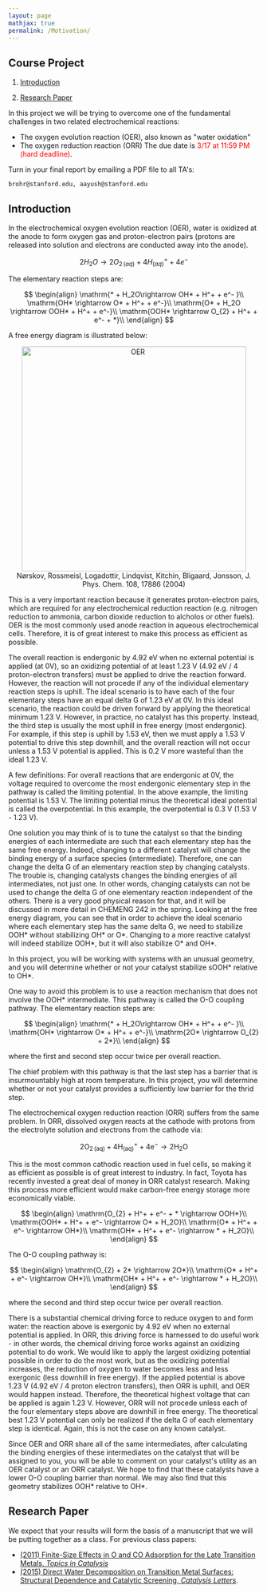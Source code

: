 ```yaml
---
layout: page
mathjax: true
permalink: /Motivation/
---
```


## Course Project ##
1. [Introduction](#intro)
<!-- 3. [Calculations](#calcs) -->
<!-- 3. [Analysis](#analysis) -->
<!-- 2. [Report](#report) -->
2. [Research Paper](#paper)
<!-- 4. [Grading](#grading) -->
<!-- 5. [Summary of Requirements](#reqs) -->


In this project we will be trying to overcome one of the fundamental challenges in two related electrochemical reactions:
- The oxygen evolution reaction (OER), also known as "water oxidation"
- The oxygen reduction reaction (ORR)
The due date is <font color="red">3/17 at 11:59 PM (hard deadline)</font>.

Turn in your final report by emailing a PDF file to all TA's:

```
brohr@stanford.edu, aayush@stanford.edu
```

<a name='intro'></a>

## Introduction ##

In the electrochemical oxygen evolution reaction (OER), water is oxidized at the anode to form oxygen gas and proton-electron pairs (protons are released into solution and electrons are conducted away into the anode).

$$
\mathrm 2H_2O \rightarrow {2O_{2\,(aq)} + 4H^+_{(aq)} + 4e^-}
$$

The elementary reaction steps are:

$$
\begin{align}
\mathrm{* + H_2O\rightarrow OH* + H^+ + e^- }\\
\mathrm{OH* \rightarrow O* + H^+ + e^-}\\
\mathrm{O* + H_2O \rightarrow OOH* + H^+ + e^-}\\
\mathrm{OOH* \rightarrow O_{2} + H^+ + e^- + *}\\
\end{align}
$$


A free energy diagram is illustrated below:

<center><img src="../Images/OER_FED.png" alt="OER" style="width: 450px;"/>
<br>Nørskov, Rossmeisl, Logadottir, Lindqvist, Kitchin, Bligaard, Jonsson, J. Phys. Chem. 108, 17886 (2004)</center>

This is a very important reaction because it generates proton-electron pairs, which are required for any electrochemical reduction reaction (e.g. nitrogen reduction to ammonia, carbon dioxide reduction to alcholos or other fuels). OER is the most commonly used anode reaction in aqueous electrochemical cells. Therefore, it is of great interest to make this process as efficient as possible.

The overall reaction is endergonic by 4.92 eV when no external potential is applied (at 0V), so an oxidizing potential of at least 1.23 V (4.92 eV / 4 proton-electron transfers) must be applied to drive the reaction forward. However, the reaction will not procede if any of the individual elementary reaction steps is uphill. The ideal scenario is to have each of the four elementary steps have an equal delta G of 1.23 eV at 0V. In this ideal scenario, the reaction could be driven forward by applying the theoretical minimum 1.23 V. However, in practice, no catalyst has this property. Instead, the third step is usually the most uphill in free energy (most endergonic). For example, if this step is uphill by 1.53 eV, then we must apply a 1.53 V potential to drive this step downhill, and the overall reaction will not occur unless a 1.53 V potential is applied. This is 0.2 V more wasteful than the ideal 1.23 V.

A few definitions:
For overall reactions that are endergonic at 0V, the voltage required to overcome the most endergonic elementary step in the pathway is called the limiting potential. In the above example, the limiting potential is 1.53 V.
The limiting potential minus the theoretical ideal potential is called the overpotential. In this example, the overpotential is 0.3 V (1.53 V - 1.23 V). 

One solution you may think of is to tune the catalyst so that the binding energies of each intermediate are such that each elementary step has the same free energy. Indeed, changing to a different catalyst will change the binding energy of a surface species (intermediate). Therefore, one can change the delta G of an elementary reaction step by changing catalysts. The trouble is, changing catalysts changes the binding energies of all intermediates, not just one. In other words, changing catalysts can not be used to change the delta G of one elementary reaction independent of the others. There is a very good physical reason for that, and it will be discussed in more detail in CHEMENG 242 in the spring. Looking at the free energy diagram, you can see that in order to achieve the ideal scenario where each elementary step has the same delta G, we need to stabilize OOH* without stabilizing OH* or O*. Changing to a more reactive catalyst will indeed stabilize OOH*, but it will also stabilize O* and OH*.

In this project, you will be working with systems with an unusual geometry, and you will determine whether or not your catalyst stabilize sOOH* relative to OH*.

One way to avoid this problem is to use a reaction mechanism that does not involve the OOH* intermediate. This pathway is called the O-O coupling pathway. The elementary reaction steps are:

$$
\begin{align}
\mathrm{* + H_2O\rightarrow OH* + H^+ + e^- }\\
\mathrm{OH* \rightarrow O* + H^+ + e^-}\\
\mathrm{2O* \rightarrow O_{2} + 2*}\\
\end{align}
$$

where the first and second step occur twice per overall reaction.

The chief problem with this pathway is that the last step has a barrier that is insurmountably high at room temperature. In this project, you will determine whether or not your catalyst provides a sufficiently low barrier for the thrid step.

The electrochemical oxygen reduction reaction (ORR) suffers from the same problem. In ORR, dissolved oxygen reacts at the cathode with protons from the electrolyte solution and electrons from the cathode via:

$$
\mathrm{2O_{2\,(aq)} + 4H^+_{(aq)} + 4e^- \rightarrow 2H_2O}
$$

This is the most common cathodic reaction used in fuel cells, so making it as efficient as possible is of great interest to industry. In fact, Toyota has recently invested a great deal of money in ORR catalyst research. Making this process more efficient would make carbon-free energy storage more economically viable.

$$
\begin{align}
\mathrm{O_{2} + H^+ + e^- + * \rightarrow OOH*}\\
\mathrm{OOH* + H^+ + e^- \rightarrow O* + H_2O}\\
\mathrm{O* + H^+ + e^- \rightarrow OH*}\\
\mathrm{OH* + H^+ + e^- \rightarrow * + H_2O}\\
\end{align}
$$

The O-O coupling pathway is:

$$
\begin{align}
\mathrm{O_{2} + 2* \rightarrow 2O*}\\
\mathrm{O* + H^+ + e^- \rightarrow OH*}\\
\mathrm{OH* + H^+ + e^- \rightarrow * + H_2O}\\
\end{align}
$$

where the second and third step occur twice per overall reaction.


There is a substantial chemical driving force to reduce oxygen to and form water: the reaction above is exergonic by 4.92 eV when no external potential is applied. In ORR, this driving force is harnessed to do useful work - in other words, the chemical driving force works against an oxidizing potential to do work. We would like to apply the largest oxidizing potential possible in order to do the most work, but as the oxidizing potential increases, the reduction of oxygen to water becomes less and less exergonic (less downhill in free energy). If the applied potential is above 1.23 V (4.92 eV / 4 proton electron transfers), then ORR is uphill, and OER would happen instead. Therefore, the theoretical highest voltage that can be applied is again 1.23 V. However, ORR will not procede unless each of the four elementary steps above are downhill in free energy. The theoretical best 1.23 V potential can only be realized if the delta G of each elementary step is identical. Again, this is not the case on any known catalyst.

Since OER and ORR share all of the same intermediates, after calculating the binding energies of these intermediates on the catalyst that will be assigned to you, you will be able to comment on your catalyst's utility as an OER catalyst or an ORR catalyst. We hope to find that these catalysts have a lower O-O coupling barrier than normal. We may also find that this geometry stabilizes OOH* relative to OH*.


<!--

<a name='calcs'></a>

## Calculations ##

Create a `CHE444Project` folder in your `$SCRATCH` directory by running:

```bash
mkdir $SCRATCH/CHE444Project/
```

You may run the exercises in any directory (as long as it is under `$SCRATCH`), but keep all the final files for the project organized.

For the first step, N<sub>2</sub> → 2N\*, you *are required* to calculate the transition state. To do this, you will need to calculate the final adsorbed state with two nitrogen atoms (2N\*).

To describe the full reaction on your catalytic system, you will need to calculate the adsorption energies of all intermediates, in their most stable configuration (N\*, NH\*, NH<sub>2</sub>\*, NH<sub>3</sub>\*, H\*). A mean field approximation can be used in the analysis (*e.g.* ∆*E*<sub>2NH</sub> = 2∆*E*<sub>NH</sub>). You are not required to calculate the transition states for these steps, though you are welcome to.

In summary:

1. Structural relaxations on both your assigned M<sub>13</sub> cluster and a (111) surface for the same metals. [Project Part 1](../ASE/Getting_Started)
2. **For the M<sub>13</sub> cluster only**: Adsorption energies for the remaining intermediates in the adsorbed state (N\*, NH\*, NH<sub>2</sub>\*, NH<sub>3</sub>\*, H\*). Check all possible sites in order to determine optimal adsorption configurations. [Project Part 2](../ASE/Adsorption)
3. **For both M<sub>13</sub> cluster and metal surface**: Fixed bond length (FBL) calculation for the activation barrier for N<sub>2</sub> → 2N\*. You will need to perform an adsorption energy calculation for 2N\*, which will serve as the starting point for the FBL. [Project Part 3](../ASE/Transition_States)
4. Vibrational analysis for the transition state **and** the adsorbed states. Calculation of the reaction rate and also a free energy diagram with some temperature and pressure dependence. [Project Part 3](../ASE/Transition_States)

Once you have finished the required calculations, you are free to explore other features of the reaction as you see fit.

**IMPORTANT:**

When you have finished all your calculations. Confirm that your results are organized in the following way:

```bash
../CHE444Project/Adsorption/
../CHE444Project/Adsorption/Surface/
../CHE444Project/Adsorption/Surface/2N/
../CHE444Project/Adsorption/Surface/2N/config1
...
../CHE444Project/Adsorption/Cluster/
../CHE444Project/Adsorption/Cluster/2N/
../CHE444Project/Adsorption/Cluster/NH/
../CHE444Project/Adsorption/Cluster/NH/config1
../CHE444Project/Adsorption/Cluster/NH/config2
...
../CHE444Project/TransitionStates/Cluster/2N_to_N2/
../CHE444Project/TransitionStates/Cluster/2N_to_N2/config1
...
../CHE444Project/Vibrations/N/
../CHE444Project/Vibrations/2N/
...
```

where `CHEMENG444Project` is your **project directory**. You should rename `config1` to something that describes the binding configuration, such as `BrBr` for two bridging sites. You should have one calculation per directory. Run the following to copy all your files into the shared course directory, so your classmates may access the results.

On Sherlock, from your **project directory**, run:

```bash
/scratch/PI/suncat/chemeng444_2016/submit
```

On CEES, from your **project directory**, run:

```bash
/data/cees/cheme444/submit
```

<a name='analysis'></a>



## Analysis ##

Your analysis should include the following:

* Discussion of the optimal binding configurations on the surface
* Comparison between the (111) surface and the M<sub>13</sub> cluster
* Analysis of rate as a function of the temperature

Beyond these points, you may discuss anything you find interesting. Here are some ideas:

* Do the reaction intermediates (adsorbates) show the same dependence on surface site or surface termination?
* What are other factors that can affect adsorbate-metal interaction?
* How important is the coordination number of the metal? Compare the metal cluster to the metal surface.

You are welcome to share data amongst your peers to discuss broader trends. (We encourage you to use [Piazza](http://piazza.com/class/ij0k0xrcxrz5pa) for questions and discussions so you can help each other troubleshoot and share data. You may also include additional calculations into your project (scripts available), but this is not required:

* Density of states calculations on the surfaces
* Error analysis using the BEEF ensembles

**If you need the energy of the fixed clusters, they are available [here](../Fixed_Lattice_Clusters/energies.txt).**

<a name='report'></a>



## Report ##

Your report should be between 3 to 5 pages long including figures and tables. Please be succinct and organize it in the following way:

* Introduction (brief) - don't write too much
* Calculation details
* Results and discussion
* Conclusion (brief)

We will provide more details once we get started.

<a name='paper'></a>

-->

## Research Paper ##

We expect that your results will form the basis of a manuscript that we will be putting together as a class. For previous class papers:

* [(2011) Finite-Size Effects in O and CO Adsorption for the Late Transition Metals, *Topics in Catalysis*](http://dx.doi.org/10.1007/s11244-012-9908-x)
* [(2015) Direct Water Decomposition on Transition Metal Surfaces: Structural Dependence and Catalytic Screening, *Catalysis Letters*](http://dx.doi.org/10.1007/s10562-016-1708-7).
 
<!--

<a name='grading'></a>

## Grading ##

* 30% exercises
* 20% write-up
* 20% kinetics
* 30% calculations

<a name='reqs'></a>

## Summary of Requirements ##

At a minimum you should accomplish the following:

1. Complete the [three exercises](../ASE/).
2. Setup a M<sub>13</sub> cluster and a (111) surface and calculate adsorption energies for all intermediates.
3. Calculate transition states for the first step N<sub>2</sub> dissociation) using the fixed bond-length method. Extra credit for calculating the hydrogenation barriers.
4. Vibrational frequency and free energy calculations (initial, transition, and final states, and all adsorbed intermediates). 
5. Analysis
    1. Optimal adsorption sites (relation to transition states)
    2. Kinetic rate analysis
6. Report (3~5 pages maximum)

Email your final report as a PDF document to:

`ctsai89@stanford.edu, aayush@stanford.edu, shaama@stanford.edu, ambarish@stanford.edu`

-->
